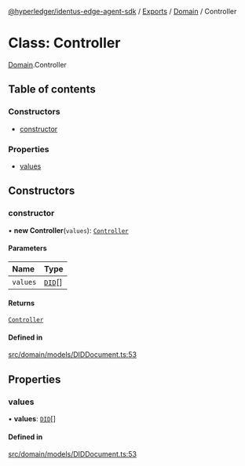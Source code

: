 [@hyperledger/identus-edge-agent-sdk](../README.md) / [Exports](../modules.md) / [Domain](../modules/Domain.md) / Controller

# Class: Controller

[Domain](../modules/Domain.md).Controller

## Table of contents

### Constructors

- [constructor](Domain.Controller.md#constructor)

### Properties

- [values](Domain.Controller.md#values)

## Constructors

### constructor

• **new Controller**(`values`): [`Controller`](Domain.Controller.md)

#### Parameters

| Name | Type |
| :------ | :------ |
| `values` | [`DID`](Domain.DID.md)[] |

#### Returns

[`Controller`](Domain.Controller.md)

#### Defined in

[src/domain/models/DIDDocument.ts:53](https://github.com/hyperledger/identus-edge-agent-sdk-ts/blob/8455e548651bea11f474591a89d22007cfe2962c/src/domain/models/DIDDocument.ts#L53)

## Properties

### values

• **values**: [`DID`](Domain.DID.md)[]

#### Defined in

[src/domain/models/DIDDocument.ts:53](https://github.com/hyperledger/identus-edge-agent-sdk-ts/blob/8455e548651bea11f474591a89d22007cfe2962c/src/domain/models/DIDDocument.ts#L53)
